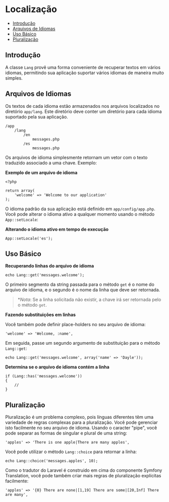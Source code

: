 # Localização

- [Introdução](#introduction)
- [Arquivos de Idiomas](#language-files)
- [Uso Básico](#basic-usage)
- [Pluralização](#pluralization)

<a name="introduction"></a>
## Introdução

A classe `Lang` provê uma forma conveniente de recuperar textos em vários idiomas, permitindo sua aplicação suportar vários idiomas de maneira muito simples.

<a name="language-files"></a>
## Arquivos de Idiomas

Os textos de cada idioma estão armazenados nos arquivos localizados no diretório `app/lang`. Este diretório deve conter um diretório para cada idioma suportado pela sua aplicação.

	/app
		/lang
			/en
				messages.php
			/es
				messages.php

Os arquivos de idioma simplesmente retornam um vetor com o texto traduzido associado a uma chave. Exemplo:

**Exemplo de um arquivo de idioma**

	<?php

	return array(
		'welcome' => 'Welcome to our application'
	);

O idioma padrão da sua aplicação está definido em `app/config/app.php`. Você pode alterar o idioma ativo a qualquer momento usando o método `App::setLocale`:

**Alterando o idioma ativo em tempo de execução**

	App::setLocale('es');

<a name="basic-usage"></a>
## Uso Básico

**Recuperando linhas do arquivo de idioma**

	echo Lang::get('messages.welcome');

O primeiro segmento da string passada para o método `get` é o nome do arquivo de idioma, e o segundo é o nome da linha que deve ser retornada.

> **Nota*: Se a linha solicitada não existir, a chave irá ser retornada pelo o método `get`.

**Fazendo substituições em linhas**

Você também pode definir place-holders no seu arquivo de idioma:

	'welcome' => 'Welcome, :name',

Em seguida, passe um segundo argumento de substituição para o método `Lang::get`:

	echo Lang::get('messages.welcome', array('name' => 'Dayle'));

**Determina se o arquivo de idioma contém a linha**

	if (Lang::has('messages.welcome'))
	{
		//
	}

<a name="pluralization"></a>
## Pluralização

Pluralização é um problema complexo, pois línguas diferentes têm uma variedade de regras complexas para a pluralização. Você pode gerenciar isto facilmente no seu arquivo de idioma. Usando o caracter "pipe", você pode separar as formas de singular e plural de uma string:

	'apples' => 'There is one apple|There are many apples',

Você pode utilizar o método `Lang::choice` para retornar a linha:

	echo Lang::choice('messages.apples', 10);

Como o tradutor do Laravel é construido em cima do componente Symfony Translation, você pode também criar mais regras de pluralização explícitas facilmente:

	'apples' => '{0} There are none|[1,19] There are some|[20,Inf] There are many',